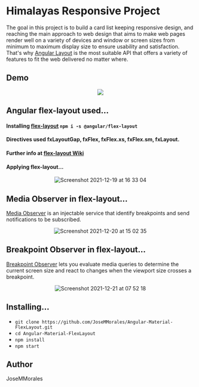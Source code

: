 # Himalayas Responsive Project

The goal in this project is to build a card list keeping responsive design, and reaching the main approach to web design that aims to make web pages render well on a variety of devices and window or screen sizes from minimum to maximum display size to ensure usability and satisfaction. That's why [Angular Layout](https://material.angularjs.org/1.1.1/layout/introduction) is the most suitable API that offers a variety of features to fit the web delivered no matter where. 

## Demo

<div align="center">
  <img src="src/assets/demoWeb.gif" />
</div>

## Angular flex-layout used...
#### Installing [flex-layout](https://github.com/angular/flex-layout)  `npm i -s @angular/flex-layout` 
#### Directives used fxLayoutGap, fxFlex, fxFlex.xs, fxFlex.sm, fxLayout.
#### Further info at [flex-layout Wiki](https://github.com/angular/flex-layout/wiki)

#### Applying flex-layout...

<div align="center">

![Screenshot 2021-12-19 at 16 33 04](https://user-images.githubusercontent.com/43299285/146680911-ef430428-33b6-4505-abc2-b68a198439b6.png)

</div>

## Media Observer in flex-layout...

[Media Observer](https://github.com/angular/flex-layout/wiki/MediaObserver) is an injectable service that identify breakpoints and send notifications to be subscribed.

<div align="center">

![Screenshot 2021-12-20 at 15 02 35](https://user-images.githubusercontent.com/43299285/146779092-69b555a1-c567-4e46-8c97-2493f834784c.png)

</div>

## Breakpoint Observer in flex-layout...

[Breakpoint Observer](https://material.angular.io/cdk/layout/api) lets you evaluate media queries to determine the current screen size and react to changes when the viewport size crosses a breakpoint.

<div align="center">

![Screenshot 2021-12-21 at 07 52 18](https://user-images.githubusercontent.com/43299285/146885041-dfc2d588-11f5-4f28-8582-2f720283687f.png)

</div>

## Installing...

* `git clone https://github.com/JoseMMorales/Angular-Material-FlexLayout.git`
* `cd Angular-Material-FlexLayout`
* `npm install`
* `npm start`

## Author

JoseMMorales
